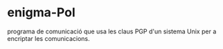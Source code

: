 # enigma-Pol
programa de comunicació que usa les claus PGP d'un sistema Unix per a encriptar les comunicacions.
